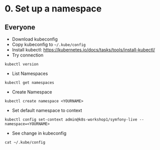 # 0. Set up a namespace

## Everyone 

* Download kubeconfig
* Copy kubeconfig to `~/.kube/config`
* Install kubectl: https://kubernetes.io/docs/tasks/tools/install-kubectl/
* Try connection
```
kubectl version
```
* List Namespaces
```
kubectl get namespaces
```
* Create Namespace
```
kubectl create namespace <YOURNAME>
```
* Set default namespace to context
```
kubectl config set-context admin@k8s-workshop1/symfony-live --namespace=<YOURNAME>
```
* See change in kubeconfig
```
cat ~/.kube/config
```
